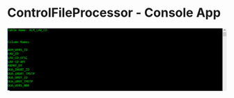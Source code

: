 # ControlFileProcessor - Console App

![alt Demo](https://github.com/ranjancse26/ControlFileProcessor/blob/master/ControlFileProcessor.png)

